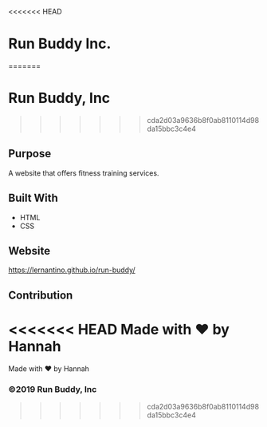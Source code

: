<<<<<<< HEAD
# Run Buddy Inc.
=======
# Run Buddy, Inc
>>>>>>> cda2d03a9636b8f0ab8110114d98da15bbc3c4e4

## Purpose
A website that offers fitness training services. 

## Built With
* HTML
* CSS

## Website
https://lernantino.github.io/run-buddy/

## Contribution
<<<<<<< HEAD
Made with ❤️ by Hannah
=======
Made with ❤️ by Hannah

### ©️2019 Run Buddy, Inc 
>>>>>>> cda2d03a9636b8f0ab8110114d98da15bbc3c4e4
